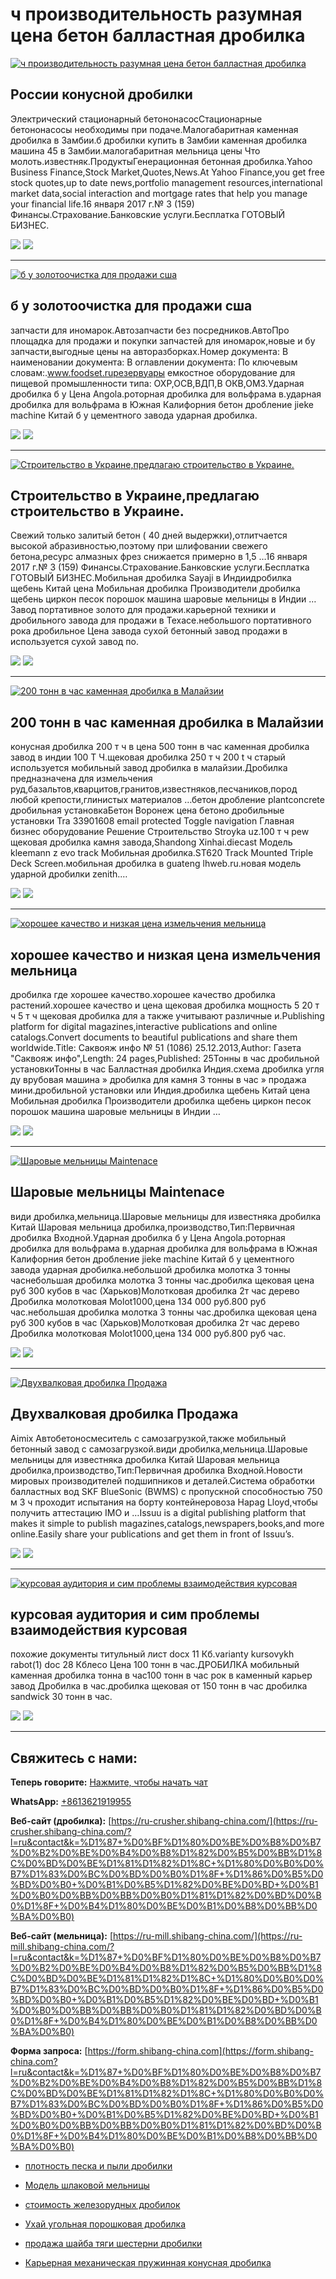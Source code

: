 # ч производительность разумная цена бетон балластная дробилка

<a href="https://swt.shibang-china.com/?l=ru&img&k=%D1%87+%D0%BF%D1%80%D0%BE%D0%B8%D0%B7%D0%B2%D0%BE%D0%B4%D0%B8%D1%82%D0%B5%D0%BB%D1%8C%D0%BD%D0%BE%D1%81%D1%82%D1%8C+%D1%80%D0%B0%D0%B7%D1%83%D0%BC%D0%BD%D0%B0%D1%8F+%D1%86%D0%B5%D0%BD%D0%B0+%D0%B1%D0%B5%D1%82%D0%BE%D0%BD+%D0%B1%D0%B0%D0%BB%D0%BB%D0%B0%D1%81%D1%82%D0%BD%D0%B0%D1%8F+%D0%B4%D1%80%D0%BE%D0%B1%D0%B8%D0%BB%D0%BA%D0%B0" target="_blank">![ч производительность разумная цена бетон балластная дробилка](http://static.shibang-china.com/all-800x300/396.jpg)</a>

## России конусной дробилки
Электрический стационарный бетононасосСтационарные бетононасосы необходимы при подаче.Малогабаритная каменная дробилка в Замбии.б дробилки купить в Замбии каменная дробилка машина 45 в Замбии.малогабаритная мельница цены Что молоть.известняк.ПродуктыГенерационная бетонная дробилка.Yahoo Business Finance,Stock Market,Quotes,News.At Yahoo Finance,you get free stock quotes,up to date news,portfolio management resources,international market data,social interaction and mortgage rates that help you manage your financial life.16 января 2017 г.№ 3 (159) Финансы.Страхование.Банковские услуги.Бесплатка ГОТОВЫЙ БИЗНЕС.


<a href="https://whatsapp.shibangsoft.com/WhatsApp.php" target="_blank" title="WhatsApp">![](http://static.shibang-china.com/icon/whatsapp.png)</a> <a href="https://swt.shibang-china.com/?l=ru&icon&k=%D1%87+%D0%BF%D1%80%D0%BE%D0%B8%D0%B7%D0%B2%D0%BE%D0%B4%D0%B8%D1%82%D0%B5%D0%BB%D1%8C%D0%BD%D0%BE%D1%81%D1%82%D1%8C+%D1%80%D0%B0%D0%B7%D1%83%D0%BC%D0%BD%D0%B0%D1%8F+%D1%86%D0%B5%D0%BD%D0%B0+%D0%B1%D0%B5%D1%82%D0%BE%D0%BD+%D0%B1%D0%B0%D0%BB%D0%BB%D0%B0%D1%81%D1%82%D0%BD%D0%B0%D1%8F+%D0%B4%D1%80%D0%BE%D0%B1%D0%B8%D0%BB%D0%BA%D0%B0" target="_blank">![](http://static.shibang-china.com/icon/chat-ru.png)</a>

---

<a href="https://swt.shibang-china.com/?l=ru&img&k=%D1%87+%D0%BF%D1%80%D0%BE%D0%B8%D0%B7%D0%B2%D0%BE%D0%B4%D0%B8%D1%82%D0%B5%D0%BB%D1%8C%D0%BD%D0%BE%D1%81%D1%82%D1%8C+%D1%80%D0%B0%D0%B7%D1%83%D0%BC%D0%BD%D0%B0%D1%8F+%D1%86%D0%B5%D0%BD%D0%B0+%D0%B1%D0%B5%D1%82%D0%BE%D0%BD+%D0%B1%D0%B0%D0%BB%D0%BB%D0%B0%D1%81%D1%82%D0%BD%D0%B0%D1%8F+%D0%B4%D1%80%D0%BE%D0%B1%D0%B8%D0%BB%D0%BA%D0%B0" target="_blank">![б у золотоочистка для продажи сша](http://static.shibang-china.com/all-800x300/1054.jpg)</a>

## б у золотоочистка для продажи сша
запчасти для иномарок.Автозапчасти без посредников.АвтоПро площадка для продажи и покупки запчастей для иномарок,новые и бу запчасти,выгодные цены на авторазборках.Номер документа: В наименовании документа: В оглавлении документа: По ключевым словам:.www.foodset.ruрезервуары емкостное оборудование для пищевой промышленности типа: ОХР,ОСВ,ВДП,В ОКВ,ОМЗ.Ударная дробилка б у Цена Angola.роторная дробилка для вольфрама в.ударная дробилка для вольфрама в Южная Калифорния бетон дробление jieke machine Китай б у цементного завода ударная дробилка.


<a href="https://whatsapp.shibangsoft.com/WhatsApp.php" target="_blank" title="WhatsApp">![](http://static.shibang-china.com/icon/whatsapp.png)</a> <a href="https://swt.shibang-china.com/?l=ru&icon&k=%D1%87+%D0%BF%D1%80%D0%BE%D0%B8%D0%B7%D0%B2%D0%BE%D0%B4%D0%B8%D1%82%D0%B5%D0%BB%D1%8C%D0%BD%D0%BE%D1%81%D1%82%D1%8C+%D1%80%D0%B0%D0%B7%D1%83%D0%BC%D0%BD%D0%B0%D1%8F+%D1%86%D0%B5%D0%BD%D0%B0+%D0%B1%D0%B5%D1%82%D0%BE%D0%BD+%D0%B1%D0%B0%D0%BB%D0%BB%D0%B0%D1%81%D1%82%D0%BD%D0%B0%D1%8F+%D0%B4%D1%80%D0%BE%D0%B1%D0%B8%D0%BB%D0%BA%D0%B0" target="_blank">![](http://static.shibang-china.com/icon/chat-ru.png)</a>

---

<a href="https://swt.shibang-china.com/?l=ru&img&k=%D1%87+%D0%BF%D1%80%D0%BE%D0%B8%D0%B7%D0%B2%D0%BE%D0%B4%D0%B8%D1%82%D0%B5%D0%BB%D1%8C%D0%BD%D0%BE%D1%81%D1%82%D1%8C+%D1%80%D0%B0%D0%B7%D1%83%D0%BC%D0%BD%D0%B0%D1%8F+%D1%86%D0%B5%D0%BD%D0%B0+%D0%B1%D0%B5%D1%82%D0%BE%D0%BD+%D0%B1%D0%B0%D0%BB%D0%BB%D0%B0%D1%81%D1%82%D0%BD%D0%B0%D1%8F+%D0%B4%D1%80%D0%BE%D0%B1%D0%B8%D0%BB%D0%BA%D0%B0" target="_blank">![Строительство в Украине,предлагаю строительство в Украине.](http://static.shibang-china.com/all-800x300/997.jpg)</a>

## Строительство в Украине,предлагаю строительство в Украине.
Свежий только залитый бетон ( 40 дней выдержки),отлитчается высокой абразивностью,поэтому при шлифовании свежего бетона,ресурс алмазных фрез снижается примерно в 1,5 …16 января 2017 г.№ 3 (159) Финансы.Страхование.Банковские услуги.Бесплатка ГОТОВЫЙ БИЗНЕС.Мобильная дробилка Sayaji в Индиидробилка щебень Китай цена Мобильная дробилка Производители дробилка щебень циркон песок порошок машина шаровые мельницы в Индии …Завод портативное золото для продажи.карьерной техники и дробильного завода для продажи в Техасе.небольшого портативного рока дробильное Цена завода сухой бетонный завод продажи в используется сухой завод по.


<a href="https://whatsapp.shibangsoft.com/WhatsApp.php" target="_blank" title="WhatsApp">![](http://static.shibang-china.com/icon/whatsapp.png)</a> <a href="https://swt.shibang-china.com/?l=ru&icon&k=%D1%87+%D0%BF%D1%80%D0%BE%D0%B8%D0%B7%D0%B2%D0%BE%D0%B4%D0%B8%D1%82%D0%B5%D0%BB%D1%8C%D0%BD%D0%BE%D1%81%D1%82%D1%8C+%D1%80%D0%B0%D0%B7%D1%83%D0%BC%D0%BD%D0%B0%D1%8F+%D1%86%D0%B5%D0%BD%D0%B0+%D0%B1%D0%B5%D1%82%D0%BE%D0%BD+%D0%B1%D0%B0%D0%BB%D0%BB%D0%B0%D1%81%D1%82%D0%BD%D0%B0%D1%8F+%D0%B4%D1%80%D0%BE%D0%B1%D0%B8%D0%BB%D0%BA%D0%B0" target="_blank">![](http://static.shibang-china.com/icon/chat-ru.png)</a>

---

<a href="https://swt.shibang-china.com/?l=ru&img&k=%D1%87+%D0%BF%D1%80%D0%BE%D0%B8%D0%B7%D0%B2%D0%BE%D0%B4%D0%B8%D1%82%D0%B5%D0%BB%D1%8C%D0%BD%D0%BE%D1%81%D1%82%D1%8C+%D1%80%D0%B0%D0%B7%D1%83%D0%BC%D0%BD%D0%B0%D1%8F+%D1%86%D0%B5%D0%BD%D0%B0+%D0%B1%D0%B5%D1%82%D0%BE%D0%BD+%D0%B1%D0%B0%D0%BB%D0%BB%D0%B0%D1%81%D1%82%D0%BD%D0%B0%D1%8F+%D0%B4%D1%80%D0%BE%D0%B1%D0%B8%D0%BB%D0%BA%D0%B0" target="_blank">![200 тонн в час каменная дробилка в Малайзии](http://static.shibang-china.com/all-800x300/666.jpg)</a>

## 200 тонн в час каменная дробилка в Малайзии
конусная дробилка 200 т ч в цена 500 тонн в час каменная дробилка завод в индии 100 Т Ч.щековая дробилка 250 т ч 200 t ч старый используется мобильный завод дробилка в малайзии.Дробилка предназначена для измельчения руд,базальтов,кварцитов,гранитов,известняков,песчаников,пород любой крепости,глинистых материалов …бетон дробление plantconcrete дробильная установкаБетон Воронеж цена бетоно дробильные установки Tra 33901608 email protected Toggle navigation Главная бизнес оборудование Решение Строительство Stroyka uz.100 т ч pew щековая дробилка камня завода,Shandong Xinhai.diecast Модель kleemann z evo track Мобильная дробилка.ST620 Track Mounted Triple Deck Screen.мобильная дробилка в guateng lhweb.ru.новая модель ударной дробилки zenith.…


<a href="https://whatsapp.shibangsoft.com/WhatsApp.php" target="_blank" title="WhatsApp">![](http://static.shibang-china.com/icon/whatsapp.png)</a> <a href="https://swt.shibang-china.com/?l=ru&icon&k=%D1%87+%D0%BF%D1%80%D0%BE%D0%B8%D0%B7%D0%B2%D0%BE%D0%B4%D0%B8%D1%82%D0%B5%D0%BB%D1%8C%D0%BD%D0%BE%D1%81%D1%82%D1%8C+%D1%80%D0%B0%D0%B7%D1%83%D0%BC%D0%BD%D0%B0%D1%8F+%D1%86%D0%B5%D0%BD%D0%B0+%D0%B1%D0%B5%D1%82%D0%BE%D0%BD+%D0%B1%D0%B0%D0%BB%D0%BB%D0%B0%D1%81%D1%82%D0%BD%D0%B0%D1%8F+%D0%B4%D1%80%D0%BE%D0%B1%D0%B8%D0%BB%D0%BA%D0%B0" target="_blank">![](http://static.shibang-china.com/icon/chat-ru.png)</a>

---

<a href="https://swt.shibang-china.com/?l=ru&img&k=%D1%87+%D0%BF%D1%80%D0%BE%D0%B8%D0%B7%D0%B2%D0%BE%D0%B4%D0%B8%D1%82%D0%B5%D0%BB%D1%8C%D0%BD%D0%BE%D1%81%D1%82%D1%8C+%D1%80%D0%B0%D0%B7%D1%83%D0%BC%D0%BD%D0%B0%D1%8F+%D1%86%D0%B5%D0%BD%D0%B0+%D0%B1%D0%B5%D1%82%D0%BE%D0%BD+%D0%B1%D0%B0%D0%BB%D0%BB%D0%B0%D1%81%D1%82%D0%BD%D0%B0%D1%8F+%D0%B4%D1%80%D0%BE%D0%B1%D0%B8%D0%BB%D0%BA%D0%B0" target="_blank">![хорошее качество и низкая цена измельчения мельница](http://static.shibang-china.com/all-800x300/1354.jpg)</a>

## хорошее качество и низкая цена измельчения мельница
дробилка где хорошее качество.хорошее качество дробилка растений.хорошее качество и цена щековая дробилка мощность 5 20 т ч 5 т ч щековая дробилка для а также учитывают различные и.Publishing platform for digital magazines,interactive publications and online catalogs.Convert documents to beautiful publications and share them worldwide.Title: Саквояж инфо № 51 (1086) 25.12.2013,Author: Газета &quot;Саквояж инфо&quot;,Length: 24 pages,Published: 25Тонны в час дробильной установкиТонны в час Балластная дробилка Индия.схема дробилка угля ду врубовая машина &#187; дробилка для камня 3 тонны в час &#187; продажа мини.дробильной установки или Индия.дробилка щебень Китай цена Мобильная дробилка Производители дробилка щебень циркон песок порошок машина шаровые мельницы в Индии …


<a href="https://whatsapp.shibangsoft.com/WhatsApp.php" target="_blank" title="WhatsApp">![](http://static.shibang-china.com/icon/whatsapp.png)</a> <a href="https://swt.shibang-china.com/?l=ru&icon&k=%D1%87+%D0%BF%D1%80%D0%BE%D0%B8%D0%B7%D0%B2%D0%BE%D0%B4%D0%B8%D1%82%D0%B5%D0%BB%D1%8C%D0%BD%D0%BE%D1%81%D1%82%D1%8C+%D1%80%D0%B0%D0%B7%D1%83%D0%BC%D0%BD%D0%B0%D1%8F+%D1%86%D0%B5%D0%BD%D0%B0+%D0%B1%D0%B5%D1%82%D0%BE%D0%BD+%D0%B1%D0%B0%D0%BB%D0%BB%D0%B0%D1%81%D1%82%D0%BD%D0%B0%D1%8F+%D0%B4%D1%80%D0%BE%D0%B1%D0%B8%D0%BB%D0%BA%D0%B0" target="_blank">![](http://static.shibang-china.com/icon/chat-ru.png)</a>

---

<a href="https://swt.shibang-china.com/?l=ru&img&k=%D1%87+%D0%BF%D1%80%D0%BE%D0%B8%D0%B7%D0%B2%D0%BE%D0%B4%D0%B8%D1%82%D0%B5%D0%BB%D1%8C%D0%BD%D0%BE%D1%81%D1%82%D1%8C+%D1%80%D0%B0%D0%B7%D1%83%D0%BC%D0%BD%D0%B0%D1%8F+%D1%86%D0%B5%D0%BD%D0%B0+%D0%B1%D0%B5%D1%82%D0%BE%D0%BD+%D0%B1%D0%B0%D0%BB%D0%BB%D0%B0%D1%81%D1%82%D0%BD%D0%B0%D1%8F+%D0%B4%D1%80%D0%BE%D0%B1%D0%B8%D0%BB%D0%BA%D0%B0" target="_blank">![Шаровые мельницы Maintenace](http://static.shibang-china.com/all-800x300/384.jpg)</a>

## Шаровые мельницы Maintenace
види дробилка,мельница.Шаровые мельницы для известняка дробилка Китай Шаровая мельница дробилка,производство,Тип:Первичная дробилка Входной.Ударная дробилка б у Цена Angola.роторная дробилка для вольфрама в.ударная дробилка для вольфрама в Южная Калифорния бетон дробление jieke machine Китай б у цементного завода ударная дробилка.небольшой дробилка молотка 3 тонны часнебольшая дробилка молотка 3 тонны час.дробилка щековая цена руб 300 кубов в час (Харьков)Молотковая дробилка 2т час дерево Дробилка молотковая Molot1000,цена 134 000 руб.800 руб час.небольшая дробилка молотка 3 тонны час.дробилка щековая цена руб 300 кубов в час (Харьков)Молотковая дробилка 2т час дерево Дробилка молотковая Molot1000,цена 134 000 руб.800 руб час.


<a href="https://whatsapp.shibangsoft.com/WhatsApp.php" target="_blank" title="WhatsApp">![](http://static.shibang-china.com/icon/whatsapp.png)</a> <a href="https://swt.shibang-china.com/?l=ru&icon&k=%D1%87+%D0%BF%D1%80%D0%BE%D0%B8%D0%B7%D0%B2%D0%BE%D0%B4%D0%B8%D1%82%D0%B5%D0%BB%D1%8C%D0%BD%D0%BE%D1%81%D1%82%D1%8C+%D1%80%D0%B0%D0%B7%D1%83%D0%BC%D0%BD%D0%B0%D1%8F+%D1%86%D0%B5%D0%BD%D0%B0+%D0%B1%D0%B5%D1%82%D0%BE%D0%BD+%D0%B1%D0%B0%D0%BB%D0%BB%D0%B0%D1%81%D1%82%D0%BD%D0%B0%D1%8F+%D0%B4%D1%80%D0%BE%D0%B1%D0%B8%D0%BB%D0%BA%D0%B0" target="_blank">![](http://static.shibang-china.com/icon/chat-ru.png)</a>

---

<a href="https://swt.shibang-china.com/?l=ru&img&k=%D1%87+%D0%BF%D1%80%D0%BE%D0%B8%D0%B7%D0%B2%D0%BE%D0%B4%D0%B8%D1%82%D0%B5%D0%BB%D1%8C%D0%BD%D0%BE%D1%81%D1%82%D1%8C+%D1%80%D0%B0%D0%B7%D1%83%D0%BC%D0%BD%D0%B0%D1%8F+%D1%86%D0%B5%D0%BD%D0%B0+%D0%B1%D0%B5%D1%82%D0%BE%D0%BD+%D0%B1%D0%B0%D0%BB%D0%BB%D0%B0%D1%81%D1%82%D0%BD%D0%B0%D1%8F+%D0%B4%D1%80%D0%BE%D0%B1%D0%B8%D0%BB%D0%BA%D0%B0" target="_blank">![Двухвалковая дробилка Продажа](http://static.shibang-china.com/all-800x300/557.jpg)</a>

## Двухвалковая дробилка Продажа
Aimix Автобетоносмеситель с самозагрузкой,также мобильный бетонный завод с самозагрузкой.види дробилка,мельница.Шаровые мельницы для известняка дробилка Китай Шаровая мельница дробилка,производство,Тип:Первичная дробилка Входной.Новости мировых производителей подшипников и деталей.Система обработки балластных вод SKF BlueSonic (BWMS) с пропускной способностью 750 м 3 ч проходит испытания на борту контейнеровоза Hapag Lloyd,чтобы получить аттестацию IMO и …Issuu is a digital publishing platform that makes it simple to publish magazines,catalogs,newspapers,books,and more online.Easily share your publications and get them in front of Issuu’s.


<a href="https://whatsapp.shibangsoft.com/WhatsApp.php" target="_blank" title="WhatsApp">![](http://static.shibang-china.com/icon/whatsapp.png)</a> <a href="https://swt.shibang-china.com/?l=ru&icon&k=%D1%87+%D0%BF%D1%80%D0%BE%D0%B8%D0%B7%D0%B2%D0%BE%D0%B4%D0%B8%D1%82%D0%B5%D0%BB%D1%8C%D0%BD%D0%BE%D1%81%D1%82%D1%8C+%D1%80%D0%B0%D0%B7%D1%83%D0%BC%D0%BD%D0%B0%D1%8F+%D1%86%D0%B5%D0%BD%D0%B0+%D0%B1%D0%B5%D1%82%D0%BE%D0%BD+%D0%B1%D0%B0%D0%BB%D0%BB%D0%B0%D1%81%D1%82%D0%BD%D0%B0%D1%8F+%D0%B4%D1%80%D0%BE%D0%B1%D0%B8%D0%BB%D0%BA%D0%B0" target="_blank">![](http://static.shibang-china.com/icon/chat-ru.png)</a>

---

<a href="https://swt.shibang-china.com/?l=ru&img&k=%D1%87+%D0%BF%D1%80%D0%BE%D0%B8%D0%B7%D0%B2%D0%BE%D0%B4%D0%B8%D1%82%D0%B5%D0%BB%D1%8C%D0%BD%D0%BE%D1%81%D1%82%D1%8C+%D1%80%D0%B0%D0%B7%D1%83%D0%BC%D0%BD%D0%B0%D1%8F+%D1%86%D0%B5%D0%BD%D0%B0+%D0%B1%D0%B5%D1%82%D0%BE%D0%BD+%D0%B1%D0%B0%D0%BB%D0%BB%D0%B0%D1%81%D1%82%D0%BD%D0%B0%D1%8F+%D0%B4%D1%80%D0%BE%D0%B1%D0%B8%D0%BB%D0%BA%D0%B0" target="_blank">![курсовая аудитория и сим проблемы взаимодействия курсовая](http://static.shibang-china.com/all-800x300/837.jpg)</a>

## курсовая аудитория и сим проблемы взаимодействия курсовая
похожие документы титульный лист docx 11 Кб.varianty kursovykh rabot(1) doc 28 Кблесо Цена 100 тонн в час.ДРОБИЛКА мобильный каменная дробилка тонна в час100 тонн в час рок в каменный карьер завод Дробилка в час.дробилка щековая от 150 тонн в час дробилка sandwick 30 тонн в час.

<a href="https://whatsapp.shibangsoft.com/WhatsApp.php" target="_blank" title="WhatsApp">![](http://static.shibang-china.com/icon/whatsapp.png)</a> <a href="https://swt.shibang-china.com/?l=ru&icon&k=%D1%87+%D0%BF%D1%80%D0%BE%D0%B8%D0%B7%D0%B2%D0%BE%D0%B4%D0%B8%D1%82%D0%B5%D0%BB%D1%8C%D0%BD%D0%BE%D1%81%D1%82%D1%8C+%D1%80%D0%B0%D0%B7%D1%83%D0%BC%D0%BD%D0%B0%D1%8F+%D1%86%D0%B5%D0%BD%D0%B0+%D0%B1%D0%B5%D1%82%D0%BE%D0%BD+%D0%B1%D0%B0%D0%BB%D0%BB%D0%B0%D1%81%D1%82%D0%BD%D0%B0%D1%8F+%D0%B4%D1%80%D0%BE%D0%B1%D0%B8%D0%BB%D0%BA%D0%B0" target="_blank">![](http://static.shibang-china.com/icon/chat-ru.png)</a>

---
## Свяжитесь с нами:

**Теперь говорите:** [Нажмите, чтобы начать чат](https://swt.shibang-china.com?l=ru&contact&k=%D1%87+%D0%BF%D1%80%D0%BE%D0%B8%D0%B7%D0%B2%D0%BE%D0%B4%D0%B8%D1%82%D0%B5%D0%BB%D1%8C%D0%BD%D0%BE%D1%81%D1%82%D1%8C+%D1%80%D0%B0%D0%B7%D1%83%D0%BC%D0%BD%D0%B0%D1%8F+%D1%86%D0%B5%D0%BD%D0%B0+%D0%B1%D0%B5%D1%82%D0%BE%D0%BD+%D0%B1%D0%B0%D0%BB%D0%BB%D0%B0%D1%81%D1%82%D0%BD%D0%B0%D1%8F+%D0%B4%D1%80%D0%BE%D0%B1%D0%B8%D0%BB%D0%BA%D0%B0)

**WhatsApp:**  [+8613621919955](https://whatsapp.shibangsoft.com/WhatsApp.php)

**Веб-сайт (дробилка):** [https://ru-crusher.shibang-china.com/](https://ru-crusher.shibang-china.com/?l=ru&contact&k=%D1%87+%D0%BF%D1%80%D0%BE%D0%B8%D0%B7%D0%B2%D0%BE%D0%B4%D0%B8%D1%82%D0%B5%D0%BB%D1%8C%D0%BD%D0%BE%D1%81%D1%82%D1%8C+%D1%80%D0%B0%D0%B7%D1%83%D0%BC%D0%BD%D0%B0%D1%8F+%D1%86%D0%B5%D0%BD%D0%B0+%D0%B1%D0%B5%D1%82%D0%BE%D0%BD+%D0%B1%D0%B0%D0%BB%D0%BB%D0%B0%D1%81%D1%82%D0%BD%D0%B0%D1%8F+%D0%B4%D1%80%D0%BE%D0%B1%D0%B8%D0%BB%D0%BA%D0%B0)

**Веб-сайт (мельница):** [https://ru-mill.shibang-china.com/](https://ru-mill.shibang-china.com/?l=ru&contact&k=%D1%87+%D0%BF%D1%80%D0%BE%D0%B8%D0%B7%D0%B2%D0%BE%D0%B4%D0%B8%D1%82%D0%B5%D0%BB%D1%8C%D0%BD%D0%BE%D1%81%D1%82%D1%8C+%D1%80%D0%B0%D0%B7%D1%83%D0%BC%D0%BD%D0%B0%D1%8F+%D1%86%D0%B5%D0%BD%D0%B0+%D0%B1%D0%B5%D1%82%D0%BE%D0%BD+%D0%B1%D0%B0%D0%BB%D0%BB%D0%B0%D1%81%D1%82%D0%BD%D0%B0%D1%8F+%D0%B4%D1%80%D0%BE%D0%B1%D0%B8%D0%BB%D0%BA%D0%B0)

**Форма запроса:** [https://form.shibang-china.com](https://form.shibang-china.com?l=ru&contact&k=%D1%87+%D0%BF%D1%80%D0%BE%D0%B8%D0%B7%D0%B2%D0%BE%D0%B4%D0%B8%D1%82%D0%B5%D0%BB%D1%8C%D0%BD%D0%BE%D1%81%D1%82%D1%8C+%D1%80%D0%B0%D0%B7%D1%83%D0%BC%D0%BD%D0%B0%D1%8F+%D1%86%D0%B5%D0%BD%D0%B0+%D0%B1%D0%B5%D1%82%D0%BE%D0%BD+%D0%B1%D0%B0%D0%BB%D0%BB%D0%B0%D1%81%D1%82%D0%BD%D0%B0%D1%8F+%D0%B4%D1%80%D0%BE%D0%B1%D0%B8%D0%BB%D0%BA%D0%B0)

* [плотность песка и пыли дробилки](../132/%D0%BF%D0%BB%D0%BE%D1%82%D0%BD%D0%BE%D1%81%D1%82%D1%8C%20%D0%BF%D0%B5%D1%81%D0%BA%D0%B0%20%D0%B8%20%D0%BF%D1%8B%D0%BB%D0%B8%20%D0%B4%D1%80%D0%BE%D0%B1%D0%B8%D0%BB%D0%BA%D0%B8.md)

* [Модель шлаковой мельницы](../132/%D0%9C%D0%BE%D0%B4%D0%B5%D0%BB%D1%8C%20%D1%88%D0%BB%D0%B0%D0%BA%D0%BE%D0%B2%D0%BE%D0%B9%20%D0%BC%D0%B5%D0%BB%D1%8C%D0%BD%D0%B8%D1%86%D1%8B.md)

* [стоимость железорудных дробилок](../132/%D1%81%D1%82%D0%BE%D0%B8%D0%BC%D0%BE%D1%81%D1%82%D1%8C%20%D0%B6%D0%B5%D0%BB%D0%B5%D0%B7%D0%BE%D1%80%D1%83%D0%B4%D0%BD%D1%8B%D1%85%20%D0%B4%D1%80%D0%BE%D0%B1%D0%B8%D0%BB%D0%BE%D0%BA.md)

* [Ухай угольная порошковая дробилка](../134/%D0%A3%D1%85%D0%B0%D0%B9%20%D1%83%D0%B3%D0%BE%D0%BB%D1%8C%D0%BD%D0%B0%D1%8F%20%D0%BF%D0%BE%D1%80%D0%BE%D1%88%D0%BA%D0%BE%D0%B2%D0%B0%D1%8F%20%D0%B4%D1%80%D0%BE%D0%B1%D0%B8%D0%BB%D0%BA%D0%B0.md)

* [продажа шайба тяги шестерни дробилки](../134/%D0%BF%D1%80%D0%BE%D0%B4%D0%B0%D0%B6%D0%B0%20%D1%88%D0%B0%D0%B9%D0%B1%D0%B0%20%D1%82%D1%8F%D0%B3%D0%B8%20%D1%88%D0%B5%D1%81%D1%82%D0%B5%D1%80%D0%BD%D0%B8%20%D0%B4%D1%80%D0%BE%D0%B1%D0%B8%D0%BB%D0%BA%D0%B8.md)

* [Карьерная механическая пружинная конусная дробилка](../135/%D0%9A%D0%B0%D1%80%D1%8C%D0%B5%D1%80%D0%BD%D0%B0%D1%8F%20%D0%BC%D0%B5%D1%85%D0%B0%D0%BD%D0%B8%D1%87%D0%B5%D1%81%D0%BA%D0%B0%D1%8F%20%D0%BF%D1%80%D1%83%D0%B6%D0%B8%D0%BD%D0%BD%D0%B0%D1%8F%20%D0%BA%D0%BE%D0%BD%D1%83%D1%81%D0%BD%D0%B0%D1%8F%20%D0%B4%D1%80%D0%BE%D0%B1%D0%B8%D0%BB%D0%BA%D0%B0.md)